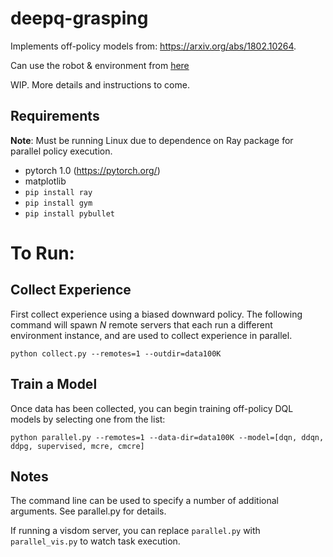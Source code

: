 # deepq-grasping

Implements off-policy models from: https://arxiv.org/abs/1802.10264. 

Can use the robot &  environment from [here](https://github.com/google-research/google-research/tree/master/dql_grasping)

WIP. More details and instructions to come. 

## Requirements

__Note__: Must be running Linux due to dependence on Ray package for parallel policy execution.

* pytorch 1.0 (https://pytorch.org/)
* matplotlib
* ```pip install ray```
* ```pip install gym```
* ```pip install pybullet```

# To Run:

## Collect Experience

First collect experience using a biased downward policy. The following command will spawn _N_ remote servers that each run a different environment instance, and are used to collect experience in parallel.

```python collect.py --remotes=1 --outdir=data100K```

## Train a Model

Once data has been collected, you can begin training off-policy DQL models by selecting one from the list:

```python parallel.py --remotes=1 --data-dir=data100K --model=[dqn, ddqn, ddpg, supervised, mcre, cmcre]``` 

## Notes

The command line can be used to specify a number of additional arguments. See parallel.py for details. 

If running a visdom server, you can replace ```parallel.py``` with ```parallel_vis.py``` to watch task execution. 

